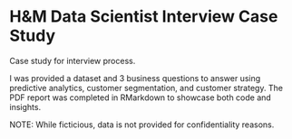 # H&M Data Scientist Interview Case Study
Case study for interview process.

I was provided a dataset and 3 business questions to answer using predictive analytics, customer segmentation, and customer strategy. The PDF report was completed in RMarkdown to showcase both code and insights.

NOTE: While ficticious, data is not provided for confidentiality reasons. 
